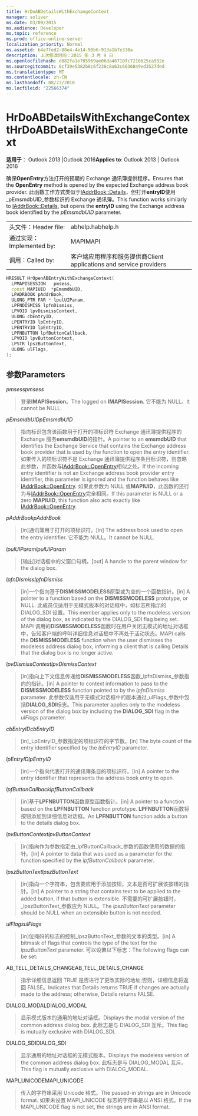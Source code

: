 ```yaml
---
title: HrDoABDetailsWithExchangeContext
manager: soliver
ms.date: 03/09/2015
ms.audience: Developer
ms.topic: reference
ms.prod: office-online-server
localization_priority: Normal
ms.assetid: b4e7fed2-88e4-4e14-90b6-913a1b7e338a
description: 上次修改时间：2015 年 3 月 9 日
ms.openlocfilehash: d882fa1e705969ae06da46710fc7216625ca932e
ms.sourcegitcommit: 0cf39e5382b8c6f236c8a63c6036849ed3527ded
ms.translationtype: MT
ms.contentlocale: zh-CN
ms.lasthandoff: 08/23/2018
ms.locfileid: "22566374"
---
```

# <a name="hrdoabdetailswithexchangecontext"></a><span data-ttu-id="b95a5-103">HrDoABDetailsWithExchangeContext</span><span class="sxs-lookup"><span data-stu-id="b95a5-103">HrDoABDetailsWithExchangeContext</span></span>

  
  
<span data-ttu-id="b95a5-104">**适用于**： Outlook 2013 |Outlook 2016</span><span class="sxs-lookup"><span data-stu-id="b95a5-104">**Applies to**: Outlook 2013 | Outlook 2016</span></span> 
  
<span data-ttu-id="b95a5-105">确保**OpenEntry**方法打开的预期的 Exchange 通讯簿提供程序。</span><span class="sxs-lookup"><span data-stu-id="b95a5-105">Ensures that the **OpenEntry** method is opened by the expected Exchange address book provider.</span></span> <span data-ttu-id="b95a5-106">此函数工作方式类似于[IAddrBook::Details](iaddrbook-details.md)，但打开**entryID**使用_pEmsmdbUID_参数标识的 Exchange 通讯簿。</span><span class="sxs-lookup"><span data-stu-id="b95a5-106">This function works similarly to [IAddrBook::Details](iaddrbook-details.md), but opens the **entryID** using the Exchange address book identified by the  _pEmsmdbUID_ parameter.</span></span> 
  
|||
|:-----|:-----|
|<span data-ttu-id="b95a5-107">头文件：</span><span class="sxs-lookup"><span data-stu-id="b95a5-107">Header file:</span></span>  <br/> |<span data-ttu-id="b95a5-108">abhelp.h</span><span class="sxs-lookup"><span data-stu-id="b95a5-108">abhelp.h</span></span>  <br/> |
|<span data-ttu-id="b95a5-109">通过实现：</span><span class="sxs-lookup"><span data-stu-id="b95a5-109">Implemented by:</span></span>  <br/> |<span data-ttu-id="b95a5-110">MAPI</span><span class="sxs-lookup"><span data-stu-id="b95a5-110">MAPI</span></span>  <br/> |
|<span data-ttu-id="b95a5-111">调用：</span><span class="sxs-lookup"><span data-stu-id="b95a5-111">Called by:</span></span>  <br/> |<span data-ttu-id="b95a5-112">客户端应用程序和服务提供商</span><span class="sxs-lookup"><span data-stu-id="b95a5-112">Client applications and service providers</span></span>  <br/> |
   
```cpp
HRESULT HrOpenABEntryWithExchangeContext(
  LPMAPISESSION   pmsess,
  const MAPIUID  *pEmsmdbUID,
  LPADRBOOK pAddrBook,
  ULONG_PTR FAR * lpulUIParam,
  LPFNDISMISS lpfnDismiss,
  LPVOID lpvDismissContext,
  ULONG cbEntryID,
  LPENTRYID lpEntryID,
  LPENTRYID lpEntryID,
  LPFNBUTTON lpfButtonCallback,
  LPVOID lpvButtonContext,
  LPSTR lpszButtonText,
  ULONG ulFlags,
);
```

## <a name="parameters"></a><span data-ttu-id="b95a5-113">参数</span><span class="sxs-lookup"><span data-stu-id="b95a5-113">Parameters</span></span>

 <span data-ttu-id="b95a5-114">_pmsess_</span><span class="sxs-lookup"><span data-stu-id="b95a5-114">_pmsess_</span></span>
  
> <span data-ttu-id="b95a5-115">登录**IMAPISession**。</span><span class="sxs-lookup"><span data-stu-id="b95a5-115">The logged on **IMAPISession**.</span></span> <span data-ttu-id="b95a5-116">它不能为 NULL。</span><span class="sxs-lookup"><span data-stu-id="b95a5-116">It cannot be NULL.</span></span>
    
 <span data-ttu-id="b95a5-117">_pEmsmdbUID_</span><span class="sxs-lookup"><span data-stu-id="b95a5-117">_pEmsmdbUID_</span></span>
  
> <span data-ttu-id="b95a5-118">指向标识包含该函数用于打开的项标识符 Exchange 通讯簿提供程序的 Exchange 服务**emsmdbUID**的指针。</span><span class="sxs-lookup"><span data-stu-id="b95a5-118">A pointer to an **emsmdbUID** that identifies the Exchange Service that contains the Exchange address book provider that is used by the function to open the entry identifier.</span></span> <span data-ttu-id="b95a5-119">如果传入的项标识符不是 Exchange 通讯簿提供程序条目标识符，则忽略此参数，并函数与[IAddrBook::OpenEntry](iaddrbook-openentry.md)相似之处。</span><span class="sxs-lookup"><span data-stu-id="b95a5-119">If the incoming entry identifier is not an Exchange address book provider entry identifier, this parameter is ignored and the function behaves like [IAddrBook::OpenEntry](iaddrbook-openentry.md).</span></span> <span data-ttu-id="b95a5-120">如果此参数为 NULL 或**MAPIUID**，此函数的还行为与[IAddrBook::OpenEntry](iaddrbook-openentry.md)完全相同。</span><span class="sxs-lookup"><span data-stu-id="b95a5-120">If this parameter is NULL or a zero **MAPIUID**, this function also acts exactly like [IAddrBook::OpenEntry](iaddrbook-openentry.md).</span></span> 
    
 <span data-ttu-id="b95a5-121">_pAddrBook_</span><span class="sxs-lookup"><span data-stu-id="b95a5-121">_pAddrBook_</span></span>
  
> <span data-ttu-id="b95a5-122">[in]通讯簿用于打开的项标识符。</span><span class="sxs-lookup"><span data-stu-id="b95a5-122">[in] The address book used to open the entry identifier.</span></span> <span data-ttu-id="b95a5-123">它不能为 NULL。</span><span class="sxs-lookup"><span data-stu-id="b95a5-123">It cannot be NULL.</span></span>
    
 <span data-ttu-id="b95a5-124">_lpulUIParam_</span><span class="sxs-lookup"><span data-stu-id="b95a5-124">_lpulUIParam_</span></span>
  
> <span data-ttu-id="b95a5-125">[输出]对话框中的父窗口句柄。</span><span class="sxs-lookup"><span data-stu-id="b95a5-125">[out] A handle to the parent window for the dialog box.</span></span>
    
 <span data-ttu-id="b95a5-126">_lpfnDismiss_</span><span class="sxs-lookup"><span data-stu-id="b95a5-126">_lpfnDismiss_</span></span>
  
> <span data-ttu-id="b95a5-127">[in]一个指向基于**DISMISSMODELESS**原型或为空的一个函数指针。</span><span class="sxs-lookup"><span data-stu-id="b95a5-127">[in] A pointer to a function based on the **DISMISSMODELESS** prototype, or NULL.</span></span> <span data-ttu-id="b95a5-128">此成员仅适用于无模式版本的对话框中，如标志所指示的 DIALOG_SDI 设置。</span><span class="sxs-lookup"><span data-stu-id="b95a5-128">This member applies only to the modeless version of the dialog box, as indicated by the DIALOG_SDI flag being set.</span></span> <span data-ttu-id="b95a5-129">MAPI 调用的**DISMISSMODELESS**函数时在用户关闭无模式的地址对话框中，告知客户端的呼叫详细信息对话框中不再处于活动状态。</span><span class="sxs-lookup"><span data-stu-id="b95a5-129">MAPI calls the **DISMISSMODELESS** function when the user dismisses the modeless address dialog box, informing a client that is calling Details that the dialog box is no longer active.</span></span> 
    
 <span data-ttu-id="b95a5-130">_lpvDismissContext_</span><span class="sxs-lookup"><span data-stu-id="b95a5-130">_lpvDismissContext_</span></span>
  
> <span data-ttu-id="b95a5-131">[in]指向上下文信息传递给**DISMISSMODELESS**函数_lpfnDismiss_参数指向的指针。</span><span class="sxs-lookup"><span data-stu-id="b95a5-131">[in] A pointer to context information to pass to the **DISMISSMODELESS** function pointed to by the  _lpfnDismiss_ parameter.</span></span> <span data-ttu-id="b95a5-132">此参数仅适用于无模式对话框中的版本通过_ulFlags_参数中包括**DIALOG_SDI**标志。</span><span class="sxs-lookup"><span data-stu-id="b95a5-132">This parameter applies only to the modeless version of the dialog box by including the **DIALOG_SDI** flag in the  _ulFlags_ parameter.</span></span> 
    
 <span data-ttu-id="b95a5-133">_cbEntryID_</span><span class="sxs-lookup"><span data-stu-id="b95a5-133">_cbEntryID_</span></span>
  
> <span data-ttu-id="b95a5-134">[in]_LpEntryID_参数指定的项标识符的字节数。</span><span class="sxs-lookup"><span data-stu-id="b95a5-134">[in] The byte count of the entry identifier specified by the  _lpEntryID_ parameter.</span></span> 
    
 <span data-ttu-id="b95a5-135">_lpEntryID_</span><span class="sxs-lookup"><span data-stu-id="b95a5-135">_lpEntryID_</span></span>
  
> <span data-ttu-id="b95a5-136">[in]一个指向代表打开的通讯簿条目的项标识符。</span><span class="sxs-lookup"><span data-stu-id="b95a5-136">[in] A pointer to the entry identifier that represents the address book entry to open.</span></span>
    
 <span data-ttu-id="b95a5-137">_lpfButtonCallback_</span><span class="sxs-lookup"><span data-stu-id="b95a5-137">_lpfButtonCallback_</span></span>
  
> <span data-ttu-id="b95a5-138">[in]基于**LPFNBUTTON**函数原型函数指针。</span><span class="sxs-lookup"><span data-stu-id="b95a5-138">[in] A pointer to a function based on the **LPFNBUTTON** function prototype.</span></span> <span data-ttu-id="b95a5-139">**LPFNBUTTON**函数将按钮添加到详细信息对话框。</span><span class="sxs-lookup"><span data-stu-id="b95a5-139">An **LPFNBUTTON** function adds a button to the details dialog box.</span></span> 
    
 <span data-ttu-id="b95a5-140">_lpvButtonContext_</span><span class="sxs-lookup"><span data-stu-id="b95a5-140">_lpvButtonContext_</span></span>
  
> <span data-ttu-id="b95a5-141">[in]指向作为参数指定由_lpfButtonCallback_参数的函数使用的数据的指针。</span><span class="sxs-lookup"><span data-stu-id="b95a5-141">[in] A pointer to data that was used as a parameter for the function specified by the  _lpfButtonCallback_ parameter.</span></span> 
    
 <span data-ttu-id="b95a5-142">_lpszButtonText_</span><span class="sxs-lookup"><span data-stu-id="b95a5-142">_lpszButtonText_</span></span>
  
> <span data-ttu-id="b95a5-143">[in]指向一个字符串，包含要应用于添加按钮，文本是否可扩展该按钮的指针。</span><span class="sxs-lookup"><span data-stu-id="b95a5-143">[in] A pointer to a string that contains text to be applied to the added button, if that button is extensible.</span></span> <span data-ttu-id="b95a5-144">不需要的可扩展按钮时， _lpszButtonText_参数应为 NULL。</span><span class="sxs-lookup"><span data-stu-id="b95a5-144">The  _lpszButtonText_ parameter should be NULL when an extensible button is not needed.</span></span> 
    
 <span data-ttu-id="b95a5-145">_ulFlags_</span><span class="sxs-lookup"><span data-stu-id="b95a5-145">_ulFlags_</span></span>
  
> <span data-ttu-id="b95a5-146">[in]位掩码的标志的控制_lpszButtonText_参数的文本的类型。</span><span class="sxs-lookup"><span data-stu-id="b95a5-146">[in] A bitmask of flags that controls the type of the text for the  _lpszButtonText_ parameter.</span></span> <span data-ttu-id="b95a5-147">可以设置以下标志：</span><span class="sxs-lookup"><span data-stu-id="b95a5-147">The following flags can be set:</span></span> 
    
<span data-ttu-id="b95a5-148">AB_TELL_DETAILS_CHANGE</span><span class="sxs-lookup"><span data-stu-id="b95a5-148">AB_TELL_DETAILS_CHANGE</span></span>
  
> <span data-ttu-id="b95a5-149">指示详细信息返回 TRUE 是否进行了更改实际的地址;否则，详细信息将返回 FALSE。</span><span class="sxs-lookup"><span data-stu-id="b95a5-149">Indicates that Details returns TRUE if changes are actually made to the address; otherwise, Details returns FALSE.</span></span>
    
<span data-ttu-id="b95a5-150">DIALOG_MODAL</span><span class="sxs-lookup"><span data-stu-id="b95a5-150">DIALOG_MODAL</span></span>
  
> <span data-ttu-id="b95a5-151">显示模式版本的通用的地址对话框。</span><span class="sxs-lookup"><span data-stu-id="b95a5-151">Displays the modal version of the common address dialog box.</span></span> <span data-ttu-id="b95a5-152">此标志是与 DIALOG_SDI 互斥。</span><span class="sxs-lookup"><span data-stu-id="b95a5-152">This flag is mutually exclusive with DIALOG_SDI.</span></span>
    
<span data-ttu-id="b95a5-153">DIALOG_SDI</span><span class="sxs-lookup"><span data-stu-id="b95a5-153">DIALOG_SDI</span></span>
  
> <span data-ttu-id="b95a5-154">显示通用的地址对话框的无模式版本。</span><span class="sxs-lookup"><span data-stu-id="b95a5-154">Displays the modeless version of the common address dialog box.</span></span> <span data-ttu-id="b95a5-155">此标志是与 DIALOG_MODAL 互斥。</span><span class="sxs-lookup"><span data-stu-id="b95a5-155">This flag is mutually exclusive with DIALOG_MODAL.</span></span>
    
<span data-ttu-id="b95a5-156">MAPI_UNICODE</span><span class="sxs-lookup"><span data-stu-id="b95a5-156">MAPI_UNICODE</span></span>
  
> <span data-ttu-id="b95a5-157">传入的字符串采用 Unicode 格式。</span><span class="sxs-lookup"><span data-stu-id="b95a5-157">The passed-in strings are in Unicode format.</span></span> <span data-ttu-id="b95a5-158">如果未设置 MAPI_UNICODE 标志的字符串是以 ANSI 格式。</span><span class="sxs-lookup"><span data-stu-id="b95a5-158">If the MAPI_UNICODE flag is not set, the strings are in ANSI format.</span></span>
    


